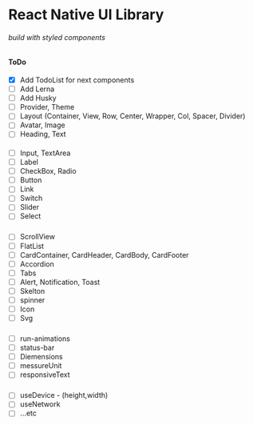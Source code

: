 # React Native UI Library
###### build with styled components

#### ToDo

 - [x] Add TodoList for next components
 - [ ] Add Lerna
 - [ ] Add Husky
 - [ ] Provider, Theme
 - [ ] Layout (Container, View, Row, Center, Wrapper, Col, Spacer, Divider)
 - [ ] Avatar, Image
 - [ ] Heading, Text
 #### 
- [ ] Input, TextArea
- [ ] Label
- [ ] CheckBox, Radio
- [ ] Button
- [ ] Link
- [ ] Switch
- [ ] Slider
- [ ] Select

### 
- [ ] ScrollView
- [ ] FlatList
- [ ] CardContainer, CardHeader, CardBody, CardFooter
- [ ] Accordion
- [ ] Tabs
- [ ] Alert, Notification, Toast
- [ ] Skelton
- [ ] spinner
- [ ] Icon
- [ ] Svg

### 
- [ ] run-animations
- [ ] status-bar
- [ ] Diemensions
- [ ] messureUnit
- [ ] responsiveText

### 
- [ ] useDevice - (height,width)
- [ ] useNetwork
- [ ] ...etc